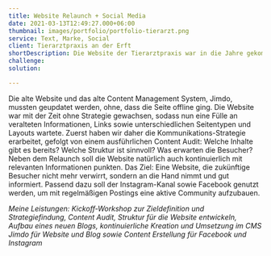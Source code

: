 ```yaml
---
title: Website Relaunch + Social Media
date: 2021-03-13T12:49:27.000+06:00
thumbnail: images/portfolio/portfolio-tierarzt.png
service: Text, Marke, Social
client: Tierarztpraxis an der Erft
shortDescription: Die Website der Tierarztpraxis war in die Jahre gekommen. Veraltete Inhalte und fehlende Struktur verwirrten die Besucher in der Navigation und Nutzerführung. Daher stand eine Generalüberholung auf dem Programm. Nutzer:innen sollen sich auch beim Besuch der Website wohl fühlen und direkt erkennen, wofür die Praxis steht. Qualität, Professionalität und ein familiärer Umgang sollen jedem ins Auge springen. Neue Inhalte sollen Mehrwert liefern und Antworten auf die Fragen der Kund:innen liefern. 
challenge: 
solution: 

---
```

Die alte Website und das alte Content Management System, Jimdo, mussten geupdatet werden, ohne, dass die Seite offline ging. Die Website war mit der Zeit ohne Strategie gewachsen, sodass nun eine Fülle an veralteten Informationen, Links sowie unterschiedlichen Seitentypen und Layouts wartete. Zuerst haben wir daher die Kommunikations-Strategie erarbeitet, gefolgt von einem ausführlichen Content Audit: Welche Inhalte gibt es bereits? Welche Struktur ist sinnvoll? Was erwarten die Besucher? Neben dem Relaunch soll die Website natürlich auch kontinuierlich mit relevanten Informationen punkten. Das Ziel: Eine Website, die zukünftige Besucher nicht mehr verwirrt, sondern an die Hand nimmt und gut informiert. Passend dazu soll der Instagram-Kanal sowie Facebook genutzt werden, um mit regelmäßigen Postings eine aktive Community aufzubauen.   

*Meine Leistungen: Kickoff-Workshop zur Zieldefinition und Strategiefindung, Content Audit, Struktur für die Website entwickeln, Aufbau eines neuen Blogs, kontinuierliche Kreation und Umsetzung im CMS Jimdo für Website und Blog sowie Content Erstellung für Facebook und Instagram*
